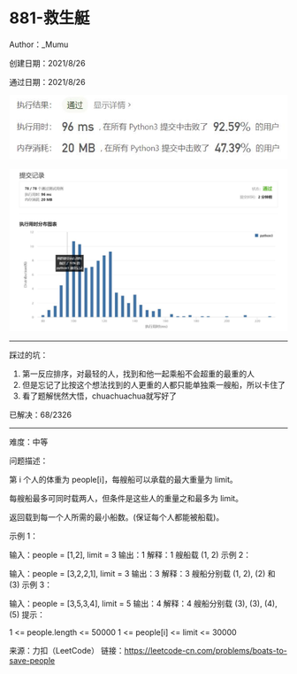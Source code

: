 # 881-救生艇

Author：_Mumu

创建日期：2021/8/26

通过日期：2021/8/26

![](./通过截图2.jpg)

![](./通过截图1.jpg)

*****

踩过的坑：

1. 第一反应排序，对最轻的人，找到和他一起乘船不会超重的最重的人
2. 但是忘记了比按这个想法找到的人更重的人都只能单独乘一艘船，所以卡住了
3. 看了题解恍然大悟，chuachuachua就写好了

已解决：68/2326

*****

难度：中等

问题描述：

第 i 个人的体重为 people[i]，每艘船可以承载的最大重量为 limit。

每艘船最多可同时载两人，但条件是这些人的重量之和最多为 limit。

返回载到每一个人所需的最小船数。(保证每个人都能被船载)。

 

示例 1：

输入：people = [1,2], limit = 3
输出：1
解释：1 艘船载 (1, 2)
示例 2：

输入：people = [3,2,2,1], limit = 3
输出：3
解释：3 艘船分别载 (1, 2), (2) 和 (3)
示例 3：

输入：people = [3,5,3,4], limit = 5
输出：4
解释：4 艘船分别载 (3), (3), (4), (5)
提示：

1 <= people.length <= 50000
1 <= people[i] <= limit <= 30000

来源：力扣（LeetCode）
链接：https://leetcode-cn.com/problems/boats-to-save-people
